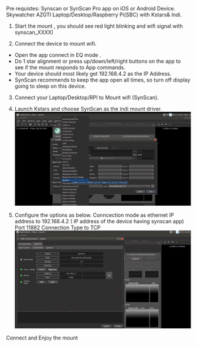 Pre requistes:
 Synscan or SynScan Pro app on iOS or Android Device.
 Skywatcher AZGTI
 Laptop/Desktop/Raspberry Pi(SBC) with Kstars& Indi.
 
1. Start the mount , you should see red light blinking and wifi signal with synscan_XXXX)

2. Connect the device to mount wifi. 
 * Open the app  connect in EQ mode .
 * Do 1 star alignment or press up/down/left/right buttons on the app to see if the mount responds to  App commands.  
 * Your device should most likely get 192.168.4.2 as the IP Address. 
 * SynScan recommends to keep the app open all times, so turn off display going to sleep on this device.
 
3. Connect your Laptop/Desktop/RPI to Mount wifi (SynScan). 

4. Launch Kstars and choose SynScan as the indi mount driver.
![Indi Mount Driver](https://github.com/tkottary/raspberry-pi-3/blob/master/kstars1.jpg)
4. Configure the options as below.
Conncection mode as ethernet
IP address to 192.168.4.2 ( IP address of the device having synscan app)
Port 11882
Connection Type to TCP
![Ekos Connection Setting](https://github.com/tkottary/raspberry-pi-3/blob/master/kstars2.jpg)

Connect and Enjoy the mount
